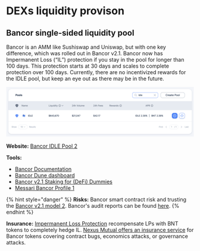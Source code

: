 # DEXs liquidity provison

## Bancor single-sided liquidity pool <a href="#bancor-single-sided-liquidity-pool-19" id="bancor-single-sided-liquidity-pool-19"></a>

Bancor is an AMM like Sushiswap and Uniswap, but with one key difference, which was rolled out in Bancor v2.1. Bancor now has Impermanent Loss (“IL”) protection if you stay in the pool for longer than 100 days. This protection starts at 30 days and scales to complete protection over 100 days. Currently, there are no incentivized rewards for the IDLE pool, but keep an eye out as there may be in the future.

![](<../../.gitbook/assets/image (37).png>)

**Website:** [Bancor IDLE Pool 2](https://app.bancor.network/eth/portfolio/stake/add/single/0x1092d8d818C09a55968180a4383049f91689C2b4)

**Tools:**

* [Bancor Documentation](https://docs.bancor.network/)
* [Bancor Dune dashboard](https://duneanalytics.com/Bancor/bancor\_1)
* [Bancor v2.1 Staking for (DeFi) Dummies](https://blog.bancor.network/bancor-v2-1-staking-for-defi-dummies-f104a6a8281e)
* [Messari Bancor Profile 1](https://messari.io/asset/bancor/profile)

{% hint style="danger" %}
**Risks:** Bancor smart contract risk and trusting the [Bancor v2.1 model 2](https://blog.bancor.network/proposing-bancor-v2-1-single-sided-amm-with-elastic-bnt-supply-bcac9fe655b). Bancor's audit reports can be found [here](https://docs.bancor.network/ethereum-contracts/security).
{% endhint %}

**Insurance:** [Impermanent Loss Protection](https://docs.bancor.network/getting-started/the-v2-difference#mitigating-impermanent-loss) recompensate LPs with BNT tokens to completely hedge IL. [Nexus Mutual offers an insurance service](https://app.nexusmutual.io/cover/buy/get-quote?address=0x1F573D6Fb3F13d689FF844B4cE37794d79a7FF1C) for Bancor tokens covering contract bugs, economics attacks, or governance attacks.

## <mark style="color:purple;"></mark>
